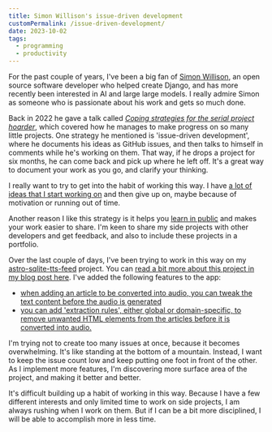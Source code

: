 ```yaml
---
title: Simon Willison's issue-driven development
customPermalink: /issue-driven-development/
date: 2023-10-02
tags:
  - programming
  - productivity
---
```


For the past couple of years, I've been a big fan of [Simon Willison](https://simonwillison.net/), an open
source software developer who helped create Django, and has more recently been
interested in AI and large large models. I really admire Simon as someone who is
passionate about his work and gets so much done.

Back in 2022 he gave a talk called [_Coping strategies for the serial project hoarder_](https://simonwillison.net/2022/Nov/26/productivity/), which covered how he manages to make progress on so many little projects. One strategy he mentioned is 'issue-driven development', where he documents his ideas as GitHub issues, and then talks to himself in comments while he's working on them. That way, if he drops a project for six months, he can come back and pick up where he left off. It's a great way to document your work as you go, and clarify your thinking.

I really want to try to get into the habit of working this way. I
have [a lot of ideas that I start working
on](https://github.com/larryhudson?tab=repositories) and then give up on, maybe because
of motivation or running out of time.

Another reason I like this strategy is it helps you [learn in public](https://www.swyx.io/learn-in-public) and makes
your work easier to share. I'm keen to share my side projects with other
developers and get feedback, and also to include these projects in a portfolio.

Over the last couple of days, I've been trying to work in this way on my
[astro-sqlite-tts-feed](https://github.com/larryhudson/astro-sqlite-tts-feed/issues) project. You can [read a bit more about this project in my blog post here](/text-to-speech-podcast-feed/).
I've added the following features to the app:

- [when adding an article to be converted into audio, you can tweak the text
  content before the audio is generated](https://github.com/larryhudson/astro-sqlite-tts-feed/issues/5)
- [you can add 'extraction rules', either global or domain-specific, to remove
  unwanted HTML elements from the articles before it is converted into audio.](https://github.com/larryhudson/astro-sqlite-tts-feed/issues/4)

I'm trying not to create too many issues at once, because it becomes
overwhelming. It's like standing at the bottom of a mountain. Instead, I want to
keep the issue count low and keep putting one foot in front of the other. As I
implement more features, I'm discovering more surface area of the project, and
making it better and better.

It's difficult building up a habit of working in this way. Because I have a few
different interests and only limited time to work on side projects, I am always
rushing when I work on them. But if I can be a bit more disciplined, I will be
able to accomplish more in less time.
